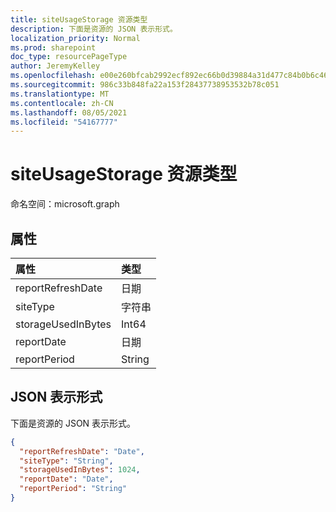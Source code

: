 ```yaml
---
title: siteUsageStorage 资源类型
description: 下面是资源的 JSON 表示形式。
localization_priority: Normal
ms.prod: sharepoint
doc_type: resourcePageType
author: JeremyKelley
ms.openlocfilehash: e00e260bfcab2992ecf892ec66b0d39884a31d477c84b0b6c46d3e004b274485
ms.sourcegitcommit: 986c33b848fa22a153f28437738953532b78c051
ms.translationtype: MT
ms.contentlocale: zh-CN
ms.lasthandoff: 08/05/2021
ms.locfileid: "54167777"
---
```

# <a name="siteusagestorage-resource-type"></a>siteUsageStorage 资源类型

命名空间：microsoft.graph

## <a name="properties"></a>属性

| 属性           | 类型   |
| :----------------- | :----- |
| reportRefreshDate  | 日期   |
| siteType           | 字符串 |
| storageUsedInBytes | Int64  |
| reportDate         | 日期   |
| reportPeriod       | String |

## <a name="json-representation"></a>JSON 表示形式

下面是资源的 JSON 表示形式。

<!-- {
  "blockType": "resource",
  "@odata.type": "microsoft.graph.siteUsageStorage"
} -->

```json
{
  "reportRefreshDate": "Date",
  "siteType": "String",
  "storageUsedInBytes": 1024,
  "reportDate": "Date",
  "reportPeriod": "String"
}
```


